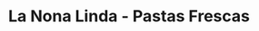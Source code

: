 ---
title: "La Nona Linda - Pastas Frescas"
url: /rio-grande/la-nona-linda-pastas-frescas/
shop: Lebensmittel
---